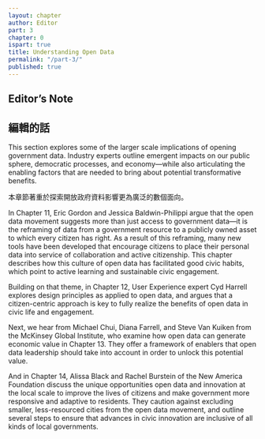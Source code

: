 ```yaml
---
layout: chapter
author: Editor
part: 3
chapter: 0
ispart: true
title: Understanding Open Data
permalink: "/part-3/"
published: true
---
```


## Editor’s Note

## 編輯的話

This section explores some of the larger scale implications of opening government data. Industry experts outline emergent impacts on our public sphere, democratic processes, and economy—while also articulating the enabling factors that are needed to bring about potential transformative benefits.

本章節著重於探索開放政府資料影響更為廣泛的數個面向。

In Chapter 11, Eric Gordon and Jessica Baldwin-Philippi argue that the open data movement suggests more than just access to government data—it is the reframing of data from a government resource to a publicly owned asset to which every citizen has right. As a result of this reframing, many new tools have been developed that encourage citizens to place their personal data into service of collaboration and active citizenship. This chapter describes how this culture of open data has facilitated good civic habits, which point to active learning and sustainable civic engagement.

Building on that theme, in Chapter 12, User Experience expert Cyd Harrell explores design principles as applied to open data, and argues that a citizen-centric approach is key to fully realize the benefits of open data in civic life and engagement.

Next, we hear from Michael Chui, Diana Farrell, and Steve Van Kuiken from the McKinsey Global Institute, who examine how open data can generate economic value in Chapter 13. They offer a framework of enablers that open data leadership should take into account in order to unlock this potential value.

And in Chapter 14, Alissa Black and Rachel Burstein of the New America Foundation discuss the unique opportunities open data and innovation at the local scale to improve the lives of citizens and make government more responsive and adaptive to residents. They caution against excluding smaller, less-resourced cities from the open data movement, and outline several steps to ensure that advances in civic innovation are inclusive of all kinds of local governments.